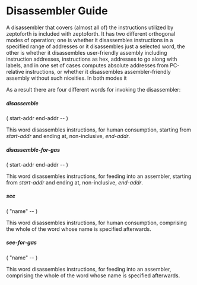# Disassembler Guide

A disassembler that covers (almost all of) the instructions utilized by zeptoforth is included with zeptoforth. It has two different orthogonal modes of operation; one is whether it disassembles instructions in a specified range of addresses or it disassembles just a selected word, the other is whether it disassembles user-friendly assembly including instruction addresses, instructions as hex, addresses to go along with labels, and in one set of cases computes absolute addresses from PC-relative instructions, or whether it disassembles assembler-friendly assembly without such niceities. In both modes it

As a result there are four different words for invoking the disassembler:

##### disassemble
( start-addr end-addr -- )

This word disassembles instructions, for human consumption, starting from *start-addr* and ending at, non-inclusive, *end-addr*.

##### disassemble-for-gas
( start-addr end-addr -- )

This word disassembles instructions, for feeding into an assembler, starting from *start-addr* and ending at, non-inclusive, *end-addr*.

##### see
( "name" -- )

This word disassembles instructions, for human consumption, comprising the whole of the word whose name is specified afterwards.

##### see-for-gas
( "name" -- )

This word disassembles instructions, for feeding into an assembler, comprising the whole of the word whose name is specified afterwards.
